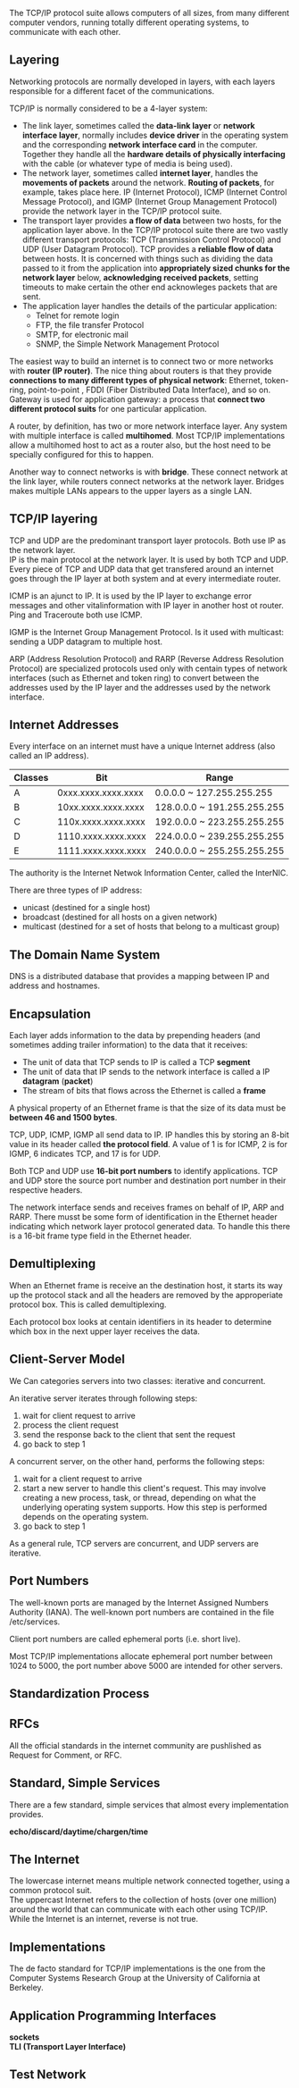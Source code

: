   The TCP/IP protocol suite allows computers of all sizes, from many different computer vendors, running totally different operating systems, to communicate with each other.  
  
## Layering
  Networking protocols are normally developed in layers, with each layers responsible for a different facet of the communications.  
  
  TCP/IP is normally considered to be a 4-layer system:
  * The link layer, sometimes called the **data-link layer** or **network interface layer**, normally includes **device driver** in the operating system and the corresponding **network interface card** in the computer. Together they handle all the **hardware details of physically interfacing** with the cable (or whatever type of media is being used).
  * The network layer, sometimes called **internet layer**, handles the **movements of packets** around the network. **Routing of packets**, for example, takes place here. IP (Internet Protocol), ICMP (Internet Control Message Protocol), and IGMP (Internet Group Management Protocol) provide the network layer in the TCP/IP protocol suite.
  * The transport layer provides **a flow of data** between two hosts, for the application layer above. In the TCP/IP protocol suite there are two vastly different transport protocols: TCP (Transmission Control Protocol) and UDP (User Datagram Protocol). TCP provides a **reliable flow of data** between hosts. It is concerned with things such as dividing the data passed to it from the application into **appropriately sized chunks for the network layer** below, **acknowledging received packets**, setting timeouts to make certain the other end acknowleges packets that are sent.
  * The application layer handles the details of the particular application: 
    * Telnet for remote login
    * FTP, the file transfer Protocol
    * SMTP, for electronic mail
    * SNMP, the Simple Network Management Protocol
    
  The easiest way to build an internet is to connect two or more networks with **router (IP router)**. The nice thing about routers is that they provide **connections to many different types of physical network**: Ethernet, token-ring, point-to-point , FDDI (Fiber Distributed Data Interface), and so on.    
  Gateway is used for application gateway: a process that **connect two different protocol suits** for one particular application.
  
  A router, by definition, has two or more network interface layer. Any system with multiple interface is called **multihomed**. Most TCP/IP implementations allow a multihomed host to act as a router also, but the host need to be specially configured for this to happen.
  
  Another way to connect networks is with **bridge**. These connect network at the link layer, while routers connect networks at the network layer. Bridges makes multiple LANs appears to the upper layers as a single LAN.

## TCP/IP layering
  TCP and UDP are the predominant transport layer protocols. Both use IP as the network layer.    
  IP is the main protocol at the network layer. It is used by both TCP and UDP. Every piece of TCP and UDP data that get transfered around an internet goes through the IP layer at both system and at every intermediate router.  
  
  ICMP is an ajunct to IP. It is used by the IP layer to exchange error messages and other vitalinformation with IP layer in another host ot router. Ping and   Traceroute both use ICMP. 
  
  IGMP is the Internet Group Management Protocol. Is it used with multicast: sending a UDP datagram to multiple host.
  
  ARP (Address Resolution Protocol) and RARP (Reverse Address Resolution Protocol) are specialized protocols used only with centain types of network interfaces (such as Ethernet and token ring) to convert between the addresses used by the IP layer and the addresses used by the network interface.
  
## Internet Addresses
  Every interface on an internet must have a unique Internet address (also called an IP address).
  
  Classes|Bit|Range
  -------|---|-----
  A|0xxx.xxxx.xxxx.xxxx|0.0.0.0 ~ 127.255.255.255
  B|10xx.xxxx.xxxx.xxxx|128.0.0.0 ~ 191.255.255.255
  C|110x.xxxx.xxxx.xxxx|192.0.0.0 ~ 223.255.255.255
  D|1110.xxxx.xxxx.xxxx|224.0.0.0 ~ 239.255.255.255
  E|1111.xxxx.xxxx.xxxx|240.0.0.0 ~ 255.255.255.255
  
  The authority is the Internet Netwok Information Center, called the InterNIC.
  
  There are three types of IP address:
  * unicast (destined for a single host)
  * broadcast (destined for all hosts on a given network)
  * multicast (destined for a set of hosts that belong to a multicast group)

## The Domain Name System
  DNS is a distributed database that provides a mapping between IP and address and hostnames.
  
## Encapsulation
  Each layer adds information to the data by prepending headers (and sometimes adding trailer information) to the data that it receives:
  * The unit of data that TCP sends to IP is called a TCP **segment**
  * The unit of data that IP sends to the network interface is called a IP **datagram** (**packet**)
  * The stream of bits that flows across the Ethernet is called a **frame**
  
  A physical property of an Ethernet frame is that the size of its data must be **between 46 and 1500 bytes**.
  
  TCP, UDP, ICMP, IGMP all send data to IP. IP handles this by storing an 8-bit value in its header called **the protocol field**. A value of 1 is for ICMP, 2 is for IGMP, 6 indicates TCP, and 17 is for UDP.
  
  Both TCP and UDP use **16-bit port numbers** to identify applications. TCP and UDP store the source port number and destination port number in their respective headers.
  
  The network interface sends and receives frames on behalf of IP, ARP and RARP. There musst be some form of identification in the Ethernet header indicating which network layer protocol generated data. To handle this there is a 16-bit frame type field in the Ethernet header.
  
## Demultiplexing
  When an Ethernet frame is receive an the destination host, it starts its way up the protocol stack and all the headers are removed by the approperiate protocol box. This is called demultiplexing.
  
  Each protocol box looks at centain identifiers in its header to determine which box in the next upper layer receives the data.
  
## Client-Server Model
  We Can categories servers into two classes: iterative and concurrent.
  
  An iterative server iterates through following steps:
  1. wait for client request to arrive
  1. process the client request
  1. send the response back to the client that sent the request
  1. go back to step 1
  
  A concurrent server, on the other hand, performs the following steps:
  1. wait for a client request to arrive
  1. start a new server to handle this client's request. This may involve creating a new process, task, or thread, depending on what the underlying operating system supports. How this step is performed depends on the operating system. 
  1. go back to step 1
  
  As a general rule, TCP servers are concurrent, and UDP servers are iterative.

## Port Numbers
  The well-known ports are managed by the Internet Assigned Numbers Authority (IANA). The well-known port numbers are contained in the file /etc/services.
  
  Client port numbers are called ephemeral ports (i.e. short live).
  
  Most TCP/IP implementations allocate ephemeral port number between 1024 to 5000, the port number above 5000 are intended for other servers.

## Standardization Process

## RFCs
  All the official standards in the internet community are pushlished as Request for Comment, or RFC.
  
## Standard, Simple Services
  There are a few standard, simple services that almost every implementation provides.
  
  **echo/discard/daytime/chargen/time**
  
## The Internet
  The lowercase internet means multiple network connected together, using a common protocol suit.  
  The uppercast Internet refers to the collection of hosts (over one million) around the world that can communicate with each other using TCP/IP.  
  While the Internet is an internet, reverse is not true.
  
## Implementations
  The de facto standard for TCP/IP implementations is the one from the Computer Systems Research Group at the University of California at Berkeley. 
  
## Application Programming Interfaces
  **sockets**  
  **TLI (Transport Layer Interface)**
  
## Test Network

